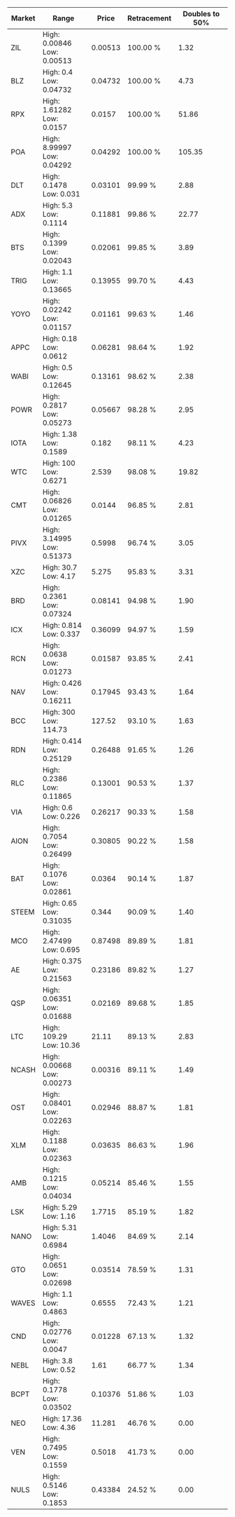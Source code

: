 | Market | Range | Price| Retracement | Doubles to 50% |
| --- | --- | --- | --- | --- |
| ZIL | High: 0.00846<br />Low: 0.00513 | 0.00513 | 100.00 % | 1.32 |
| BLZ | High: 0.4<br />Low: 0.04732 | 0.04732 | 100.00 % | 4.73 |
| RPX | High: 1.61282<br />Low: 0.0157 | 0.0157 | 100.00 % | 51.86 |
| POA | High: 8.99997<br />Low: 0.04292 | 0.04292 | 100.00 % | 105.35 |
| DLT | High: 0.1478<br />Low: 0.031 | 0.03101 | 99.99 % | 2.88 |
| ADX | High: 5.3<br />Low: 0.1114 | 0.11881 | 99.86 % | 22.77 |
| BTS | High: 0.1399<br />Low: 0.02043 | 0.02061 | 99.85 % | 3.89 |
| TRIG | High: 1.1<br />Low: 0.13665 | 0.13955 | 99.70 % | 4.43 |
| YOYO | High: 0.02242<br />Low: 0.01157 | 0.01161 | 99.63 % | 1.46 |
| APPC | High: 0.18<br />Low: 0.0612 | 0.06281 | 98.64 % | 1.92 |
| WABI | High: 0.5<br />Low: 0.12645 | 0.13161 | 98.62 % | 2.38 |
| POWR | High: 0.2817<br />Low: 0.05273 | 0.05667 | 98.28 % | 2.95 |
| IOTA | High: 1.38<br />Low: 0.1589 | 0.182 | 98.11 % | 4.23 |
| WTC | High: 100<br />Low: 0.6271 | 2.539 | 98.08 % | 19.82 |
| CMT | High: 0.06826<br />Low: 0.01265 | 0.0144 | 96.85 % | 2.81 |
| PIVX | High: 3.14995<br />Low: 0.51373 | 0.5998 | 96.74 % | 3.05 |
| XZC | High: 30.7<br />Low: 4.17 | 5.275 | 95.83 % | 3.31 |
| BRD | High: 0.2361<br />Low: 0.07324 | 0.08141 | 94.98 % | 1.90 |
| ICX | High: 0.814<br />Low: 0.337 | 0.36099 | 94.97 % | 1.59 |
| RCN | High: 0.0638<br />Low: 0.01273 | 0.01587 | 93.85 % | 2.41 |
| NAV | High: 0.426<br />Low: 0.16211 | 0.17945 | 93.43 % | 1.64 |
| BCC | High: 300<br />Low: 114.73 | 127.52 | 93.10 % | 1.63 |
| RDN | High: 0.414<br />Low: 0.25129 | 0.26488 | 91.65 % | 1.26 |
| RLC | High: 0.2386<br />Low: 0.11865 | 0.13001 | 90.53 % | 1.37 |
| VIA | High: 0.6<br />Low: 0.226 | 0.26217 | 90.33 % | 1.58 |
| AION | High: 0.7054<br />Low: 0.26499 | 0.30805 | 90.22 % | 1.58 |
| BAT | High: 0.1076<br />Low: 0.02861 | 0.0364 | 90.14 % | 1.87 |
| STEEM | High: 0.65<br />Low: 0.31035 | 0.344 | 90.09 % | 1.40 |
| MCO | High: 2.47499<br />Low: 0.695 | 0.87498 | 89.89 % | 1.81 |
| AE | High: 0.375<br />Low: 0.21563 | 0.23186 | 89.82 % | 1.27 |
| QSP | High: 0.06351<br />Low: 0.01688 | 0.02169 | 89.68 % | 1.85 |
| LTC | High: 109.29<br />Low: 10.36 | 21.11 | 89.13 % | 2.83 |
| NCASH | High: 0.00668<br />Low: 0.00273 | 0.00316 | 89.11 % | 1.49 |
| OST | High: 0.08401<br />Low: 0.02263 | 0.02946 | 88.87 % | 1.81 |
| XLM | High: 0.1188<br />Low: 0.02363 | 0.03635 | 86.63 % | 1.96 |
| AMB | High: 0.1215<br />Low: 0.04034 | 0.05214 | 85.46 % | 1.55 |
| LSK | High: 5.29<br />Low: 1.16 | 1.7715 | 85.19 % | 1.82 |
| NANO | High: 5.31<br />Low: 0.6984 | 1.4046 | 84.69 % | 2.14 |
| GTO | High: 0.0651<br />Low: 0.02698 | 0.03514 | 78.59 % | 1.31 |
| WAVES | High: 1.1<br />Low: 0.4863 | 0.6555 | 72.43 % | 1.21 |
| CND | High: 0.02776<br />Low: 0.0047 | 0.01228 | 67.13 % | 1.32 |
| NEBL | High: 3.8<br />Low: 0.52 | 1.61 | 66.77 % | 1.34 |
| BCPT | High: 0.1778<br />Low: 0.03502 | 0.10376 | 51.86 % | 1.03 |
| NEO | High: 17.36<br />Low: 4.36 | 11.281 | 46.76 % | 0.00 |
| VEN | High: 0.7495<br />Low: 0.1559 | 0.5018 | 41.73 % | 0.00 |
| NULS | High: 0.5146<br />Low: 0.1853 | 0.43384 | 24.52 % | 0.00 |
